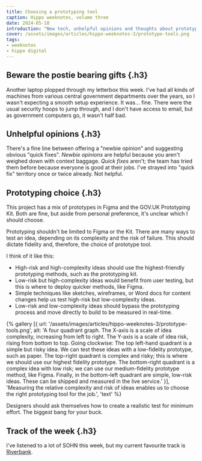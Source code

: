 ```yaml
---
title: Choosing a prototyping tool
caption: Hippo weeknotes, volume three
date: 2024-05-10
introduction: "New tech, unhelpful opinions and thoughts about prototype fidelity."
cover: /assets/images/articles/hippo-weeknotes-3/prototype-tools.png
tags:
- weeknotes
- hippo digital
---
```

## Beware the postie bearing gifts {.h3} 
Another laptop plopped through my letterbox this week. I've had all kinds of machines from various central government departments over the years, so I wasn't expecting a smooth setup experience. It was… fine. There were the usual security hoops to jump through, and I don't have access to email, but as government computers go, it wasn't half bad.

## Unhelpful opinions {.h3}
There's a fine line between offering a "newbie opinion" and suggesting obvious "quick fixes". *Newbie opinions* are helpful because you aren't weighed down with context baggage. *Quick fixes* aren't; the team has tried them before because everyone is good at their jobs. I've strayed into "quick fix" territory once or twice already. Not helpful.

## Prototyping choice {.h3}
This project has a mix of prototypes in Figma and the GOV.UK Prototyping Kit. Both are fine, but aside from personal preference, it's unclear which I should choose.

Prototyping shouldn't be limited to Figma or the Kit. There are many ways to test an idea, depending on its complexity and the risk of failure. This should dictate fidelity and, therefore, the choice of prototype tool. 

I think of it like this:

* High-risk and high-complexity ideas should use the highest-friendly prototyping methods, such as the prototyping kit.
* Low-risk but high-complexity ideas would benefit from user testing, but this is where to deploy quicker methods, like Figma.
* Simple techniques like sketches, wireframes, or Word docs for content changes help us test high-risk but low-complexity ideas.
* Low-risk and low-complexity ideas should bypass the prototyping process and move directly to build to be measured in real-time. 

{% gallery 
[{
  url: '/assets/images/articles/hippo-weeknotes-3/prototype-tools.png',
  alt: 'A four quadrant graph. The X-axis is a scale of idea complexity, increasing from left to right. The Y-axis is a scale of idea risk, rising from bottom to top. Going clockwise: The top left-hand quadrant is a simple but risky idea. We can test these ideas with a low-fidelity prototype, such as paper. The top-right quadrant is complex and risky; this is where we should use our highest fidelity prototype. The bottom-right quadrant is a complex idea with low risk; we can use our medium-fidelity prototype method, like Figma. Finally, in the bottom-left quadrant are simple, low-risk ideas. These can be shipped and measured in the live service.'
}],
'Measuring the relative complexity and risk of ideas enables us to choose the right prototyping tool for the job.',
'text'
%}

Designers should ask themselves how to create a realistic test for minimum effort. The biggest bang for your buck. 

## Track of the week {.h3}
I've listened to a lot of SOHN this week, but my current favourite track is [Riverbank](https://open.spotify.com/track/0SP2eFIWDUhg3WyLvGz8tg?si=e9288551914949c8).



